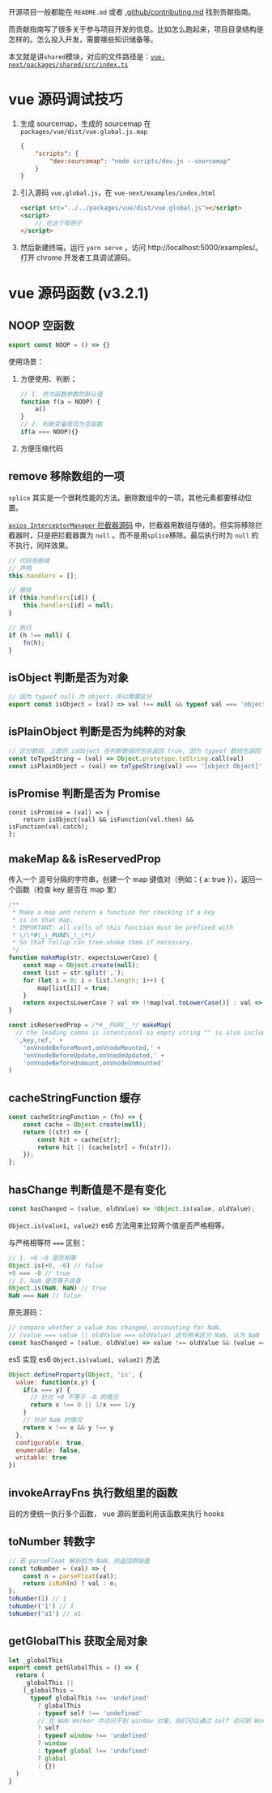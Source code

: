 

开源项目一般都能在 `README.md` 或者 [.github/contributing.md](https://link.juejin.cn/?target=https%3A%2F%2Fgithub.com%2Fvuejs%2Fvue-next%2Fblob%2Fmaster%2F.github%2Fcontributing.md) 找到贡献指南。

而贡献指南写了很多关于参与项目开发的信息。比如怎么跑起来，项目目录结构是怎样的。怎么投入开发，需要哪些知识储备等。

本文就是讲`shared`模块，对应的文件路径是：[`vue-next/packages/shared/src/index.ts`](https://link.juejin.cn/?target=https%3A%2F%2Fgithub.com%2Fvuejs%2Fvue-next%2Fblob%2Fmaster%2Fpackages%2Fshared%2Fsrc%2Findex.ts)

# vue 源码调试技巧

1. 生成 sourcemap，生成的 sourcemap 在`packages/vue/dist/vue.global.js.map` 

    ```json
    {
        "scripts": {
            "dev:sourcemap": "node scripts/dev.js --sourcemap"
        }
    }
    ```

2. 引入源码 `vue.global.js`，在 `vue-next/examples/index.html `

    ```html
    <script src="../../packages/vue/dist/vue.global.js"></script>
    <script>
    	// 在这个写例子
    </script>
    ```

3. 然后新建终端，运行 `yarn serve` ，访问 http://localhost:5000/examples/。打开 chrome 开发者工具调试源码。

# vue 源码函数 (v3.2.1)

## NOOP 空函数

```js
export const NOOP = () => {}
```

使用场景：

1. 方便使用、判断；

   ```js
   // 1. 作为函数参数的默认值
   function f(a = NOOP) {
       a()
   }
   // 2. 判断变量是否为空函数
   if(a === NOOP){}
   ```

2. 方便压缩代码

## remove 移除数组的一项

`splice` 其实是一个很耗性能的方法。删除数组中的一项，其他元素都要移动位置。

[`axios InterceptorManager` 拦截器源码](https://link.juejin.cn/?target=https%3A%2F%2Fgithub.com%2Faxios%2Faxios%2Fblob%2Fmaster%2Flib%2Fcore%2FInterceptorManager.js) 中，拦截器用数组存储的。但实际移除拦截器时，只是把拦截器置为 `null` 。而不是用`splice`移除。最后执行时为 `null` 的不执行，同样效果。

```js
// 代码有删减
// 声明
this.handlers = [];

// 移除
if (this.handlers[id]) {
    this.handlers[id] = null;
}

// 执行
if (h !== null) {
    fn(h);
}
```

## isObject 判断是否为对象

```js
// 因为 typeof null 为 object，所以需要区分
export const isObject = (val) => val !== null && typeof val === 'object'
```

## isPlainObject 判断是否为纯粹的对象

```js
// 区分数组，上面的 isObject 在判断数组时也会返回 true, 因为 typeof 数组也返回 'object'
const toTypeString = (val) => Object.prototype.toString.call(val)
const isPlainObject = (val) => toTypeString(val) === '[object Object]'
```

## isPromise 判断是否为 Promise

```JS
const isPromise = (val) => {
    return isObject(val) && isFunction(val.then) && isFunction(val.catch);
};
```

## makeMap && isReservedProp

传入一个 逗号分隔的字符串，创建一个 map 键值对（例如：{ a: true }），返回一个函数（检查 key 是否在 map 里）

```js
/**
 * Make a map and return a function for checking if a key
 * is in that map.
 * IMPORTANT: all calls of this function must be prefixed with
 * \/\*#\_\_PURE\_\_\*\/
 * So that rollup can tree-shake them if necessary.
 */
function makeMap(str, expectsLowerCase) {
    const map = Object.create(null);
    const list = str.split(',');
    for (let i = 0; i < list.length; i++) {
        map[list[i]] = true;
    }
    return expectsLowerCase ? val => !!map[val.toLowerCase()] : val => !!map[val];
}

const isReservedProp = /*#__PURE__*/ makeMap(
  // the leading comma is intentional so empty string "" is also included
  ',key,ref,' +
    'onVnodeBeforeMount,onVnodeMounted,' +
    'onVnodeBeforeUpdate,onVnodeUpdated,' +
    'onVnodeBeforeUnmount,onVnodeUnmounted'
)
```

## cacheStringFunction 缓存

```js
const cacheStringFunction = (fn) => {
    const cache = Object.create(null);
    return ((str) => {
        const hit = cache[str];
        return hit || (cache[str] = fn(str));
    });
};
```

## hasChange 判断值是不是有变化

```js
const hasChanged = (value, oldValue) => !Object.is(value, oldValue);
```

`Object.is(value1, value2)` es6 方法用来比较两个值是否严格相等。

与严格相等符 `===` 区别：

```js
// 1. +0 -0 是否相等
Object.is(+0, -0) // false
+0 === -0 // true
// 2. NaN 是否等于自身
Object.is(NaN, NaN) // true
NaN === NaN // false
```

原先源码：

```js
// compare whether a value has changed, accounting for NaN.
// (value === value || oldValue === oldValue) 这句用来区分 NaN, 认为 NaN 是不变的
const hasChanged = (value, oldValue) => value !== oldValue && (value === value || oldValue === oldValue);
```

es5 实现 es6 `Object.is(value1, value2)` 方法

```js
Object.defineProperty(Object, 'is', {
  value: function(x,y) {
    if(x === y) {
      // 针对 +0 不等于 -0 的情况
      return x !== 0 || 1/x === 1/y
    }
    // 针对 NaN 的情况
    return x !== x && y !== y
  },
  configurable: true,
  enumerable: false,
  writable: true
})
```

## invokeArrayFns 执行数组里的函数

目的方便统一执行多个函数， vue 源码里面利用该函数来执行 hooks

## toNumber 转数字

```js
// 若 parseFloat 解析后为 NaN，则返回原始值
const toNumber = (val) => {
    const n = parseFloat(val);
    return isNaN(n) ? val : n;
};
toNumber(1) // 1
toNumber('1') // 1
toNumber('a1') // a1
```

## getGlobalThis 获取全局对象

```js
let _globalThis
export const getGlobalThis = () => {
  return (
    _globalThis ||
    (_globalThis =
      typeof globalThis !== 'undefined'
        ? globalThis
        : typeof self !== 'undefined'
     	// 在 Web Worker 中访问不到 window 对象，我们可以通过 self 访问到 Worker 环境中的全局对象。
        ? self
        : typeof window !== 'undefined'
        ? window
        : typeof global !== 'undefined'
        ? global
        : {})
  )
}
```

